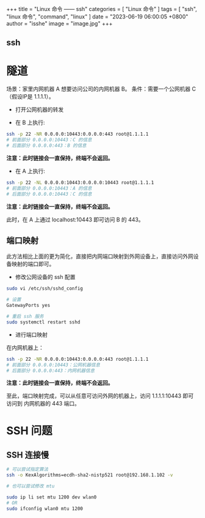 +++
title = "Linux 命令 —— ssh"
categories = [ "Linux 命令" ]
tags = [ "ssh", "linux 命令", "command", "linux" ]
date = "2023-06-19 06:00:05 +0800"
author = "isshe"
image = "image.jpg"
+++



ssh
---


# 隧道

场景：家里内网机器 A 想要访问公司的内网机器 B。
条件：需要一个公网机器 C （假设IP是 1.1.1.1）。

* 打开公网机器的转发

* 在 B 上执行:

```bash
ssh -p 22 -NR 0.0.0.0:10443:0.0.0.0:443 root@1.1.1.1
# 前面部分 0.0.0.0:10443：C 的信息
# 后面部分 0.0.0.0:443：B 的信息
```

**注意：此时链接会一直保持，终端不会返回。**

* 在 A 上执行:

```bash
ssh -p 22 -NL 0.0.0.0:10443:0.0.0.0:10443 root@1.1.1.1
# 前面部分 0.0.0.0:10443：A 的信息
# 后面部分 0.0.0.0:10443：C 的信息
```

**注意：此时链接会一直保持，终端不会返回。**

此时，在 A 上通过 localhost:10443 即可访问 B 的 443。


## 端口映射

此方法相比上面的更为简化，直接把内网端口映射到外网设备上，直接访问外网设备映射的端口即可。

* 修改公网设备的 ssh 配置

```bash
sudo vi /etc/ssh/sshd_config

# 设置
GatewayPorts yes

# 重启 ssh 服务
sudo systemctl restart sshd
```

* 进行端口映射

在内网机器上：

```bash
ssh -p 22 -NR 0.0.0.0:10443:0.0.0.0:443 root@1.1.1.1
# 前面部分 0.0.0.0:10443：公网机器信息
# 后面部分 0.0.0.0:443：内网机器信息
```

**注意：此时链接会一直保持，终端不会返回。**

至此，端口映射完成，可以从任意可访问外网的机器上，访问 1.1.1.1:10443 即可访问到 内网机器的 443 端口。

# SSH 问题

## SSH 连接慢

```bash
# 可以尝试指定算法
ssh -o KexAlgorithms=ecdh-sha2-nistp521 root@192.168.1.102 -v

# 也可以尝试修改 mtu

sudo ip li set mtu 1200 dev wlan0
# OR
sudo ifconfig wlan0 mtu 1200
```
